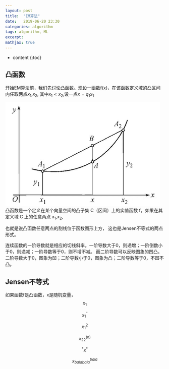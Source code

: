 ```yaml
---
layout: post
title:  "EM算法"
date:   2019-06-20 23:30
categories: algorithm
tags: algorithm, ML
excerpt: 
mathjax: true
---
```


* content
{:toc}


## 凸函数
开始EM算法前，我们先讨论凸函数。现设一函数f(x)，在该函数定义域的凸区间内任取两点$x_1$,$x_2$, 其中$x_1<x_2$,设一点$x=q_1x_1$

![image03](img/tufunc.png)
凸函数是一个定义在某个向量空间的凸子集 C（区间）上的实值函数 f，如果在其定义域 C 上的任意两点 $x_1$,$x_2$,

也就是说凸函数任意两点的割线位于函数图形上方， 这也是Jensen不等式的两点形式。

连续函数的一阶导数就是相应的切线斜率。一阶导数大于0，则递增；一阶倒数小于0，则递减；一阶导数等于0，则不增不减。
而二阶导数可以反映图象的凹凸。二阶导数大于0，图象为凹；二阶导数小于0，图象为凸；二阶导数等于0，不凹不凸。

## Jensen不等式
如果函数f是凸函数，x是随机变量，
$$x_1$$

$$x_1^{''}$$

$$x^2_1$$

$$x_{22}^{(n)}$$

$${}^*x^*$$

$$x_{balabala}^{bala}$$